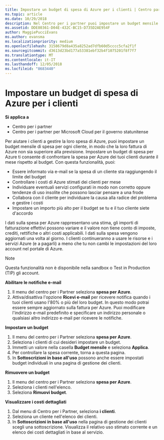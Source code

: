 ```yaml
---
title: Impostare un budget di spesa di Azure per i clienti | Centro partner
ms.topic: article
ms.date: 10/29/2018
description: Nel Centro per i partner puoi impostare un budget mensile per ogni cliente, così le fatture di Azure non saranno una sorpresa alla fine del mese.
ms.assetid: DDE80361-D04E-432C-BC15-D735D2AE954F
author: MaggiePucciEvans
ms.author: evansma
ms.localizationpriority: medium
ms.openlocfilehash: 3158679d8a435a8252ad7dfb60d5cccc5cfa2f1f
ms.sourcegitcommit: d3613d23bd177a53381ebf32b4f1075201f8f7f7
ms.translationtype: MT
ms.contentlocale: it-IT
ms.lasthandoff: 12/05/2018
ms.locfileid: "8683440"
---
```

# <a name="set-an-azure-spending-budget-for-your-customers"></a>Impostare un budget di spesa di Azure per i clienti

**Si applica a**

-  Centro per i partner
-  Centro per i partner per Microsoft Cloud per il governo statunitense

Per aiutare i clienti a gestire la loro spesa di Azure, puoi impostare un budget mensile di spesa per ogni cliente, in modo che la loro fattura di Azure non sia superiore alla previsione. Impostare un budget di spesa per Azure ti consente di confrontare la spesa per Azure dei tuoi clienti durante il mese rispetto al budget. Con questa funzionalità, puoi: 

-   Essere informato via e-mail se la spesa di un cliente sta raggiungendo il limite del budget
-   Controllare i costi di Azure stimati dei clienti per mese
-   Individuare eventuali servizi configurati in modo non corretto oppure tendenze di uso insolite che possono lasciar pensare a una frode
-   Collabora con il cliente per individuare la causa alla radice del problema e gestire i costi
-   Impostare un importo più alto per il budget se tu e il tuo cliente siete d'accordo

I dati sulla spesa per Azure rappresentano una stima, gli importi di fatturazione effettivi possono variare e il valore non tiene conto di imposte, crediti, rettifiche o altri costi applicabili. I dati sulla spesa vengono aggiornati una volta al giorno. I clienti continueranno a usare le risorse e i servizi Azure (e a pagarli) a meno che tu non cambi le impostazioni del loro account nel portale di Azure. 

> [!NOTE]  
> Questa funzionalità non è disponibile nella sandbox o Test in Production (TIP) gli account.

**Abilitare le notifiche e-mail**
1.  Il menu del centro per i Partner seleziona **spesa per Azure**.
2.  Attiva/disattiva l'opzione **Ricevi e-mail** per ricevere notifica quando i tuoi clienti usano l'80% o più del loro budget. In questo modo potrai essere sempre aggiornato sulla fattura per Azure. Puoi modificare l'indirizzo e-mail predefinito e specificare un indirizzo personale o qualsiasi altro indirizzo e-mail per ricevere le notifiche.

**Impostare un budget**
1.  Il menu del centro per i Partner seleziona **spesa per Azure**.
2.  Seleziona i clienti di cui desideri impostare un budget. 
3. Immetti un valore nella casella **Budget mensile** e seleziona **Applica**.
4.  Per controllare la spesa corrente, torna a questa pagina.
5.  In **Sottoscrizioni in base all'uso** possono anche essere impostati budget individuali in una pagina di gestione dei clienti.

**Rimuovere un budget**
1.  Il menu del centro per i Partner seleziona **spesa per Azure**.
2.  Seleziona i clienti nell'elenco.
3.  Seleziona **Rimuovi budget**.

**Visualizzare i costi dettagliati**
1.  Dal menu di Centro per i Partner, seleziona **i clienti**.
2.  Seleziona un cliente nell'elenco dei clienti.
3.  In **Sottoscrizioni in base all'uso** nella pagina di gestione dei clienti scegli una sottoscrizione. Visualizza il relativo uso stimato corrente e un elenco dei costi dettagliati in base al servizio.


 

 



